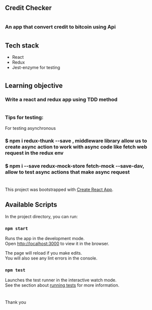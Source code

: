 ## Credit Checker 
#
### An app that convert credit to bitcoin using Api
# 
## Tech stack
* React
* Redux
* Jest-enzyme for testing
#
## Learning objective
### Write a react and redux app using TDD method
#
### Tips for testing:

For testing asynchronous

### $ npm i redux-thunk --save , middleware library allow us to create async action to work with async code like fetch web request in the redux env 
### $ npm i --save redux-mock-store fetch-mock --save-dav, allow to test async actions that make async request 

#

This project was bootstrapped with [Create React App](https://github.com/facebook/create-react-app).

## Available Scripts

In the project directory, you can run:

### `npm start`

Runs the app in the development mode.<br />
Open [http://localhost:3000](http://localhost:3000) to view it in the browser.

The page will reload if you make edits.<br />
You will also see any lint errors in the console.

### `npm test`

Launches the test runner in the interactive watch mode.<br />
See the section about [running tests](https://facebook.github.io/create-react-app/docs/running-tests) for more information.

#
Thank you